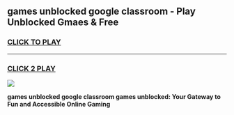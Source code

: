 
## games unblocked google classroom - Play Unblocked Gmaes & Free
<h3>
<a href="https://news.freeplayer.one?title=games_unblocked_google_classroom&ref=16F">CLICK TO PLAY</a></h3>
<hr>

<h3>
<a href="https://news.freeplayer.one?title=games_unblocked_google_classroom&ref=16F">CLICK 2 PLAY</a>
  
</h3>

<a href="https://news.freeplayer.one?title=games_unblocked_google_classroom&ref=16F/"><img src="https://clearcache.store/games.png"></a>


**games unblocked google classroom games unblocked: Your Gateway to Fun and Accessible Online Gaming**
